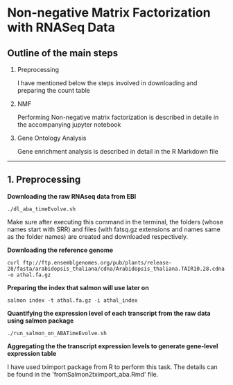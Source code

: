 # Non-negative Matrix Factorization with RNASeq Data

## Outline of the main steps

1. Preprocessing
   
   I have mentioned below the steps involved in downloading and preparing the count table
2. NMF
   
   Performing Non-negative matrix factorization is described in detaile in the accompanying jupyter notebook
3. Gene Ontology Analysis

  	Gene enrichment analysis is described in detail in the R Markdown file 

---

## 1. Preprocessing


**Downloading the raw RNAseq data from EBI**

```
./dl_aba_timeEvolve.sh

```


Make sure after executing this command in the terminal, the folders (whose names start with SRR) and files (with fatsq.gz extensions and names same as the folder names) are created and downloaded respectively.


**Downloading the reference genome**

```
curl ftp://ftp.ensemblgenomes.org/pub/plants/release-28/fasta/arabidopsis_thaliana/cdna/Arabidopsis_thaliana.TAIR10.28.cdna.all.fa.gz -o athal.fa.gz
```

**Preparing the index that salmon will use later on**

```
salmon index -t athal.fa.gz -i athal_index
```

**Quantifying the expression level of each transcript from the raw data using salmon package**

```
./run_salmon_on_ABATimeEvolve.sh
```

**Aggregating the the transcript expression levels to generate gene-level expression table**

I have used tximport package from R to perform this task. The details can be found in the 'fromSalmon2tximport_aba.Rmd' file.

